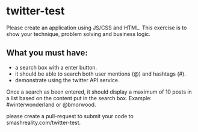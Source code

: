 # twitter-test

Please create an application using JS/CSS and HTML. This exercise is to show your technique, problem solving and business logic.

## What you must have:

+ a search box with a enter button.
+ it should be able to search both user mentions (@) and hashtags (#).
+ demonstrate using the twitter API service.

Once a search as been entered, it should display a maximum of 10 posts in a list based on the content put in the search box. Example: #winterwonderland or @bmorwood.

please create a pull-request to submit your code to smashreality.com/twitter-test.
